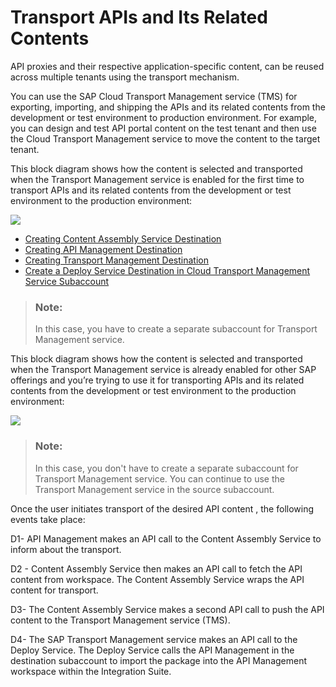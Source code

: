<!-- loioeb83118123534ed891280f5b7b104469 -->

# Transport APIs and Its Related Contents

API proxies and their respective application-specific content, can be reused across multiple tenants using the transport mechanism.

You can use the SAP Cloud Transport Management service \(TMS\) for exporting, importing, and shipping the APIs and its related contents from the development or test environment to production environment. For example, you can design and test API portal content on the test tenant and then use the Cloud Transport Management service to move the content to the target tenant.

This block diagram shows how the content is selected and transported when the Transport Management service is enabled for the first time to transport APIs and its related contents from the development or test environment to the production environment:

![](images/Transport_Management_System_78b7eee.png)

-   [Creating Content Assembly Service Destination](creating-content-assembly-service-destination-3a6a81e.md)
-   [Creating API Management Destination](creating-api-management-destination-3fd86c7.md)
-   [Creating Transport Management Destination](creating-transport-management-destination-6c94d89.md)
-   [Create a Deploy Service Destination in Cloud Transport Management Service Subaccount](create-a-deploy-service-destination-in-cloud-transport-management-service-subaccount-09b1eec.md)

> ### Note:  
> In this case, you have to create a separate subaccount for Transport Management service.

This block diagram shows how the content is selected and transported when the Transport Management service is already enabled for other SAP offerings and you’re trying to use it for transporting APIs and its related contents from the development or test environment to the production environment:

![](images/TMS_ISuite_Block_fe78dc7.png)

> ### Note:  
> In this case, you don't have to create a separate subaccount for Transport Management service. You can continue to use the Transport Management service in the source subaccount.

Once the user initiates transport of the desired API content , the following events take place:

D1- API Management makes an API call to the Content Assembly Service to inform about the transport.

D2 - Content Assembly Service then makes an API call to fetch the API content from workspace. The Content Assembly Service wraps the API content for transport.

D3- The Content Assembly Service makes a second API call to push the API content to the Transport Management service \(TMS\).

D4- The SAP Transport Management service makes an API call to the Deploy Service. The Deploy Service calls the API Management in the destination subaccount to import the package into the API Management workspace within the Integration Suite.

